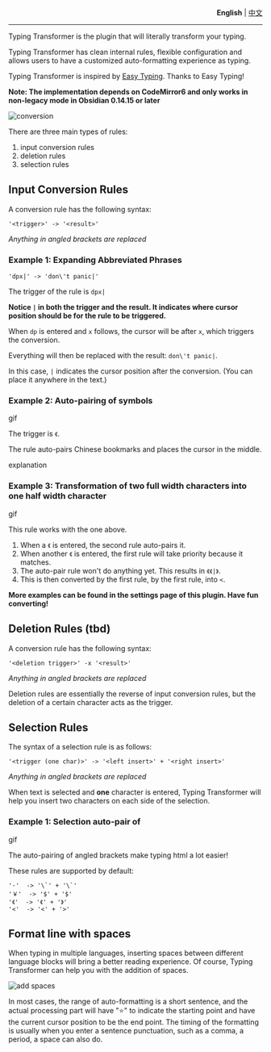 <p align="right"><strong>English</strong> | <a href="https://github.com/aptend/typing-transformer-obsidian/blob/main/README-CN.md">中文</a></p>

---

Typing Transformer is the plugin that will literally transform your typing.

Typing Transformer has clean internal rules, flexible configuration and allows users to have a customized auto-formatting experience as typing.

Typing Transformer is inspired by [Easy Typing](https://github.com/Yaozhuwa/easy-typing-obsidian). Thanks to Easy Typing!

**Note: The implementation depends on CodeMirror6 and only works in non-legacy mode in Obsidian 0.14.15 or later**

![conversion](https://user-images.githubusercontent.com/49832303/175769416-c0fce828-cf72-4d2d-b74d-8bf35f78ce27.gif)

There are three main types of rules: 

1. input conversion rules
2. deletion rules
3. selection rules

## Input Conversion Rules

A conversion rule has the following syntax:

```
'<trigger>' -> '<result>'
```
*Anything in angled brackets are replaced*

### Example 1: Expanding Abbreviated Phrases
```
'dpx|' -> 'don\'t panic|'
```
The trigger of the rule is `dpx|`

**Notice `|` in both the trigger and the result. It indicates where cursor position should be for the rule to be triggered.**

When `dp` is entered and `x` follows, the cursor will be after `x`, which triggers the conversion. 

Everything will then be replaced with the result: `don\'t panic|`.

In this case, `|` indicates the cursor position after the conversion. (You can place it anywhere in the text.)
### Example 2: Auto-pairing of symbols
gif

The trigger is `《`.

The rule auto-pairs Chinese bookmarks and places the cursor in the middle.

explanation
### Example 3: Transformation of two full width characters into one half width character
gif 

This rule works with the one above.

1. When a `《` is entered, the second rule auto-pairs it.
2. When another `《` is entered, the first rule will take priority because it matches. 
3. The auto-pair rule won't do anything yet. This results in `《《|》`.
4. This is then converted by the first rule, by the first rule, into `<`.

**More examples can be found in the settings page of this plugin. Have fun converting!**

## Deletion Rules (tbd)

A conversion rule has the following syntax:

```
'<deletion trigger>' -x '<result>'
```
*Anything in angled brackets are replaced*

Deletion rules are essentially the reverse of input conversion rules, but the deletion of a certain character acts as the trigger.

## Selection Rules

The syntax of a selection rule is as follows:

```
'<trigger (one char)>' -> '<left insert>' + '<right insert>'
```
*Anything in angled brackets are replaced*

When text is selected and **one** character is entered, Typing Transformer will help you insert two characters on each side of the selection.

### Example 1: Selection auto-pair of <angled brackets>
gif

The auto-pairing of angled brackets make typing html a lot easier!

These rules are supported by default:

```
'·'  -> '\`' + '\`'
'￥'  -> '$' + '$'
'《'  -> '《' + '》'
'<'  -> '<' + '>'
```

## Format line with spaces

When typing in multiple languages, inserting spaces between different language blocks will bring a better reading experience. Of course, Typing Transformer can help you with the addition of spaces.

![add spaces](https://user-images.githubusercontent.com/49832303/175770015-6dba97d6-5eb2-4d30-a28d-e7ae061c2e7a.gif)

In most cases, the range of auto-formatting is a short sentence, and the actual processing part will have "⭐️" to indicate the starting point and have the current cursor position to be the end point. The timing of the formatting is usually when you enter a sentence punctuation, such as a comma, a period, a space can also do.